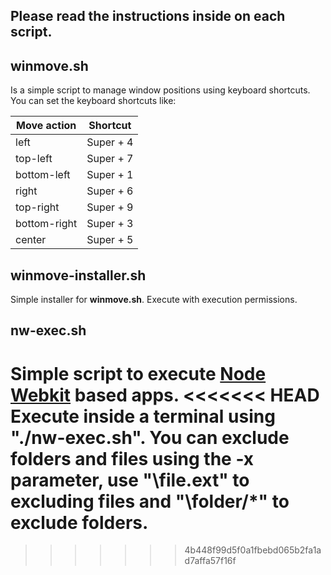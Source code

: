 ## Please read the instructions inside on each script.


## winmove.sh


Is a simple script to manage window positions using keyboard shortcuts.
You can set the keyboard shortcuts like:

| Move action | Shortcut  |
| ----------- | --------  |
| left        | Super + 4 |
| top-left    | Super + 7 |
| bottom-left | Super + 1 |
| right       | Super + 6 |
| top-right   | Super + 9 |
| bottom-right| Super + 3 |
| center      | Super + 5 |
    
## winmove-installer.sh

Simple installer for **winmove.sh**. Execute with execution permissions.

## nw-exec.sh

Simple script to execute [Node Webkit](https://github.com/rogerwang/node-webkit) based apps.
<<<<<<< HEAD
Execute inside a terminal using "./nw-exec.sh". You can exclude folders and files using the -x parameter,
use "\file.ext" to excluding files and "\folder/*" to exclude folders.
=======
>>>>>>> 4b448f99d5f0a1fbebd065b2fa1ad7affa57f16f
